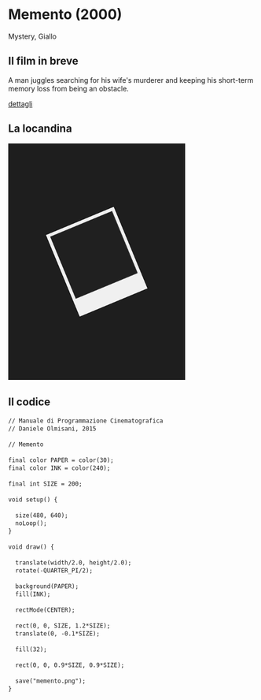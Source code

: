 # Memento (2000)

Mystery, Giallo

## Il film in breve
A man juggles searching for his wife's murderer and keeping his short-term memory loss from being an obstacle.

[dettagli](https://www.imdb.com/title/tt0209144/)

## La locandina
<img src="memento.png"  width="360px" title="Memento">


## Il codice
```processing
// Manuale di Programmazione Cinematografica
// Daniele Olmisani, 2015

// Memento

final color PAPER = color(30);
final color INK = color(240);

final int SIZE = 200;

void setup() {
  
  size(480, 640);
  noLoop();
}

void draw() {
  
  translate(width/2.0, height/2.0);
  rotate(-QUARTER_PI/2);
  
  background(PAPER);
  fill(INK);
  
  rectMode(CENTER);
  
  rect(0, 0, SIZE, 1.2*SIZE);
  translate(0, -0.1*SIZE);
  
  fill(32);
  
  rect(0, 0, 0.9*SIZE, 0.9*SIZE);
  
  save("memento.png");
}
```
